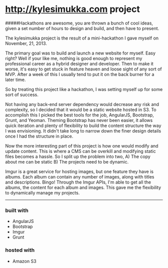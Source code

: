 http://kylesimukka.com project
===========

#####Hackathons are awesome, you are thrown a bunch of cool ideas, given a set number of hours to design and build, and then have to present. 

The kylesimukka project is the result of a mini-hackathon I gave myself on November, 21, 2013. 

The primary goal was to build and launch a new website for myself. Easy right? Well if your like me, nothing is good enough to represent my professional career as a hybrid designer and developer. Then to make it worse, it's easy to get stuck in feature heaven and loose sight of any sort of MVP. After a week of this I usually tend to put it on the back burner for a later time. 

So by treating this project like a hackathon, I was setting myself up for some sort of success. 

Not having any back-end server dependency would decrease any risk and complexity, so I decided that it would be a static website hosted in S3. To accomplish this I picked the best tools for the job,  AngularJS, Bootstrap, Grunt, and Yeoman. Theming Bootstrap has never been easier, it allows quick iteration and plenty of flexibility to build the content structure the way I was envisioning. It didn't take long to narrow down the finer design details once I had the structure in place.

Now the more interesting part of this project is how one would modify and update content. This is where a CMS can be overkill and modifying static files becomes a hassle. So I split up the problem into two, A) The copy about me can be static B) The projects need to be dynamic.

Imgur is a great service for hosting images, but one feature they have is albums. Each album can contain any number of images, along with titles and descriptions. Bingo! Through the Imgur APIs, I'm able to get all the albums, the content for each album and images. This gave me the flexibility to dynamically manage my projects.

----

### built with
* AngularJS
* Bootstrap
* Imgur
* Grunt

### hosted with
* Amazon S3
